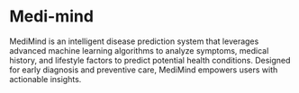 # Medi-mind
MediMind is an intelligent disease prediction system that leverages advanced machine learning algorithms to analyze symptoms, medical history, and lifestyle factors to predict potential health conditions. Designed for early diagnosis and preventive care, MediMind empowers users with actionable insights.
